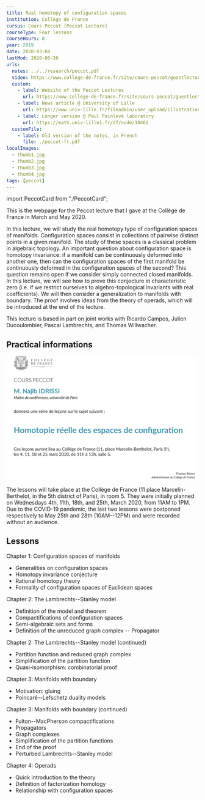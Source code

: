 ```yaml
---
title: Real homotopy of configuration spaces
institution: Collège de France
cursus: Cours Peccot [Peccot Lecture]
courseType: Four lessons
courseHours: 8
year: 2019
date: 2020-03-04
lastMod: 2020-06-26
urls:
  notes: ../../research/peccot.pdf
  video: https://www.college-de-france.fr/site/cours-peccot/guestlecturer-2019-2020__1.htm
  custom:
    - label: Website of the Peccot Lectures
      url: https://www.college-de-france.fr/site/cours-peccot/guestlecturer-2019-2020__1.htm
    - label: News article @ University of Lille
      url: https://www.univ-lille.fr/fileadmin/user_upload/illustrations/contenus/recherche/2017/ActULille_Recherche/News_52_Cours_Peccot_de_Najib_Idrissi_-_article.pdf
    - label: Longer version @ Paul Painlevé laboratory
      url: https://math.univ-lille1.fr/d7/node/10461
  customFile:
    - label: Old version of the notes, in French
      file: ./peccot-fr.pdf
localImages:
  - thumb1.jpg
  - thumb2.jpg
  - thumb3.jpg
  - thumb4.jpg
tags: [peccot]
---
```


import PeccotCard from "./PeccotCard";

This is the webpage for the Peccot lecture that I gave at the Collège de France in March and May 2020.

In this lecture, we will study the real homotopy type of configuration spaces of manifolds.
Configuration spaces consist in collections of pairwise distinct points in a given manifold.
The study of these spaces is a classical problem in algebraic topology.
An important question about configuration space is homotopy invariance: if a manifold can be continuously deformed into another one, then can the configuration spaces of the first manifold be continuously deformed in the configuration spaces of the second?
This question remains open if we consider simply connected closed manifolds.
In this lecture, we will see how to prove this conjecture in characteristic zero (i.e. if we restrict ourselves to algebro-topological invariants with real coefficients).
We will then consider a generalization to manifolds with boundary.
The proof involves ideas from the theory of operads, which will be introduced at the end of the lecture.

This lecture is based in part on joint works with Ricardo Campos, Julien Ducoulombier, Pascal Lambrechts, and Thomas Willwacher.

## Practical informations

![Poster for the Peccot lecture](./affiche_peccot.png)

The lessons will take place at the Collège de France (11 place Marcelin-Berthelot, in the 5th district of Paris), in room 5.
They were initially planned on Wednesdays 4th, 11th, 18th, and 25th, March 2020, from 11AM to 1PM.
Due to the COVID-19 pandemic, the last two lessons were postponed respectively to May 25th and 28th (10AM--12PM) and were recorded without an audience.

## Lessons

<div class="flex flex-col gap-2 sm:grid sm:grid-cols-2 md:grid-cols-4">
<PeccotCard number={1} image={props.localImages[0]} link="https://www.college-de-france.fr/site/cours-peccot/guestlecturer-2020-03-04-11h00.htm" date="March 4th 2020, 11:00-13:00">
Chapter 1: Configuration spaces of manifolds

- Generalities on configuration spaces
- Homotopy invariance conjecture
- Rational homotopy theory
- Formality of configuration spaces of Euclidean spaces

</PeccotCard>

<PeccotCard number={2} image={props.localImages[1]} link="https://www.college-de-france.fr/site/cours-peccot/guestlecturer-2020-03-11-11h00.htm" date="March 11th 2020, 11:00-13:00">
Chapter 2: The Lambrechts--Stanley model

- Definition of the model and theorem
- Compactifications of configuration spaces
- Semi-algebraic sets and forms
- Definition of the unreduced graph complex -- Propagator

</PeccotCard>

<PeccotCard number={3} image={props.localImages[2]} link="https://www.college-de-france.fr/site/cours-peccot/guestlecturer-2020-05-25-11h00.htm" date="May 25th 2020 (online)">
Chapter 2: The Lambrechts--Stanley model (continued)

- Partition function and reduced graph complex
- Simplification of the partition function
- Quasi-isomorphism: combinatorial proof

Chapter 3: Manifolds with boundary

- Motivation: gluing
- Poincaré--Lefschetz duality models

</PeccotCard>

<PeccotCard number={4} image={props.localImages[3]} link="https://www.college-de-france.fr/site/cours-peccot/guestlecturer-2020-05-28-11h00.htm" date="May 28th 2020 (online)">
Chapter 3: Manifolds with boundary (continued)

- Fulton--MacPherson compactifications
- Propagators
- Graph complexes
- Simplification of the partition functions
- End of the proof
- Perturbed Lambrechts--Stanley model

Chapter 4: Operads

- Quick introduction to the theory
- Definition of factorization homology
- Relationship with configuration spaces

</PeccotCard>
</div>
